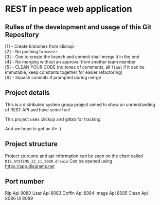 # REST in peace web application

## Rulles of the development and usage of this Git Repository
 [1] - Create branches from clickup
 <br>[2] - No pushing to `master`
 <br>[3] - One to create the branch and commit shall merge it in the end
 <br>[4] - No merging without an approval from another team member
 <br>[5] - CLEAN YOUR CODE (no tones of comments, all `final` if it can be immutable, keep constants together for easier refactoring)
 <br>[6] - Squash commits if prompted during merge

## Project details
This is a distributed system group project aimed to show an understanding of REST API and have some fun! 

This project uses clickup and gitlab for tracking. 

And we hope to get an A+ :)

## Project structure
Project sturcutre and api information can be seen on the chart called `DIS_SYSTEMS_22_11_2020.drawio`
Can be opened using https://app.diagrams.net

## Port number
Rip Api 8080
User Api 8083
Coffin Api 8084
Image Api 8085
Clean Api 8086
Ui 8089
